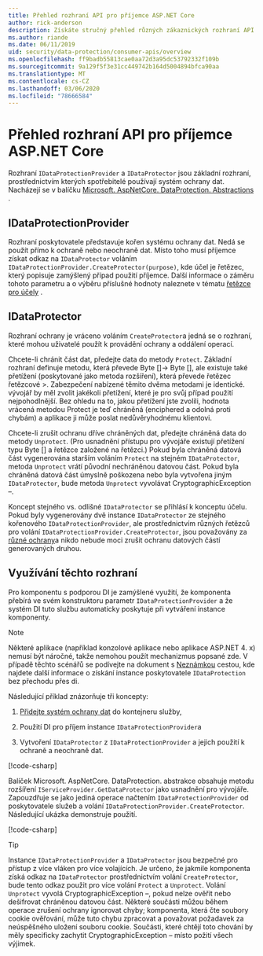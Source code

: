 ```yaml
---
title: Přehled rozhraní API pro příjemce ASP.NET Core
author: rick-anderson
description: Získáte stručný přehled různých zákaznických rozhraní API dostupných v knihovně ASP.NET Core Data Protection Library.
ms.author: riande
ms.date: 06/11/2019
uid: security/data-protection/consumer-apis/overview
ms.openlocfilehash: ff9badb55813cae0aa72d3a95dc53792332f109b
ms.sourcegitcommit: 9a129f5f3e31cc449742b164d5004894bfca90aa
ms.translationtype: MT
ms.contentlocale: cs-CZ
ms.lasthandoff: 03/06/2020
ms.locfileid: "78666584"
---
```

# <a name="consumer-apis-overview-for-aspnet-core"></a>Přehled rozhraní API pro příjemce ASP.NET Core

Rozhraní `IDataProtectionProvider` a `IDataProtector` jsou základní rozhraní, prostřednictvím kterých spotřebitelé používají systém ochrany dat. Nacházejí se v balíčku [Microsoft. AspNetCore. DataProtection. Abstractions](https://www.nuget.org/packages/Microsoft.AspNetCore.DataProtection.Abstractions/) .

## <a name="idataprotectionprovider"></a>IDataProtectionProvider

Rozhraní poskytovatele představuje kořen systému ochrany dat. Nedá se použít přímo k ochraně nebo neochraně dat. Místo toho musí příjemce získat odkaz na `IDataProtector` voláním `IDataProtectionProvider.CreateProtector(purpose)`, kde účel je řetězec, který popisuje zamýšlený případ použití příjemce. Další informace o záměru tohoto parametru a o výběru příslušné hodnoty naleznete v tématu [řetězce pro účely](xref:security/data-protection/consumer-apis/purpose-strings) .

## <a name="idataprotector"></a>IDataProtector

Rozhraní ochrany je vráceno voláním `CreateProtector`a jedná se o rozhraní, které mohou uživatelé použít k provádění ochrany a oddálení operací.

Chcete-li chránit část dat, předejte data do metody `Protect`. Základní rozhraní definuje metodu, která převede Byte []-> Byte [], ale existuje také přetížení (poskytované jako metoda rozšíření), která převede řetězec řetězcové >. Zabezpečení nabízené těmito dvěma metodami je identické. vývojář by měl zvolit jakékoli přetížení, které je pro svůj případ použití nejpohodlnější. Bez ohledu na to, jakou přetížení jste zvolili, hodnota vrácená metodou Protect je teď chráněná (enciphered a odolná proti chybám) a aplikace ji může poslat nedůvěryhodnému klientovi.

Chcete-li zrušit ochranu dříve chráněných dat, předejte chráněná data do metody `Unprotect`. (Pro usnadnění přístupu pro vývojáře existují přetížení typu Byte [] a řetězce založené na řetězci.) Pokud byla chráněná datová část vygenerována starším voláním `Protect` na stejném `IDataProtector`, metoda `Unprotect` vrátí původní nechráněnou datovou část. Pokud byla chráněná datová část úmyslně poškozena nebo byla vytvořena jiným `IDataProtector`, bude metoda `Unprotect` vyvolávat CryptographicException –.

Koncept stejného vs. odlišné `IDataProtector` se přihlásí k konceptu účelu. Pokud byly vygenerovány dvě instance `IDataProtector` ze stejného kořenového `IDataProtectionProvider`, ale prostřednictvím různých řetězců pro volání `IDataProtectionProvider.CreateProtector`, jsou považovány za [různé ochrany](xref:security/data-protection/consumer-apis/purpose-strings)a nikdo nebude moci zrušit ochranu datových částí generovaných druhou.

## <a name="consuming-these-interfaces"></a>Využívání těchto rozhraní

Pro komponentu s podporou DI je zamýšlené využití, že komponenta přebírá ve svém konstruktoru parametr `IDataProtectionProvider` a že systém DI tuto službu automaticky poskytuje při vytváření instance komponenty.

> [!NOTE]
> Některé aplikace (například konzolové aplikace nebo aplikace ASP.NET 4. x) nemusí být náročné, takže nemohou použít mechanizmus popsané zde. V případě těchto scénářů se podívejte na dokument s [Neznámkou](xref:security/data-protection/configuration/non-di-scenarios) cestou, kde najdete další informace o získání instance poskytovatele `IDataProtection` bez přechodu přes di.

Následující příklad znázorňuje tři koncepty:

1. [Přidejte systém ochrany dat](xref:security/data-protection/configuration/overview) do kontejneru služby,

2. Použití DI pro příjem instance `IDataProtectionProvider`a

3. Vytvoření `IDataProtector` z `IDataProtectionProvider` a jejich použití k ochraně a neochraně dat.

[!code-csharp[](../using-data-protection/samples/protectunprotect.cs?highlight=26,34,35,36,37,38,39,40)]

Balíček Microsoft. AspNetCore. DataProtection. abstrakce obsahuje metodu rozšíření `IServiceProvider.GetDataProtector` jako usnadnění pro vývojáře. Zapouzdřuje se jako jediná operace načtením `IDataProtectionProvider` od poskytovatele služeb a volání `IDataProtectionProvider.CreateProtector`. Následující ukázka demonstruje použití.

[!code-csharp[](./overview/samples/getdataprotector.cs?highlight=15)]

>[!TIP]
> Instance `IDataProtectionProvider` a `IDataProtector` jsou bezpečné pro přístup z více vláken pro více volajících. Je určeno, že jakmile komponenta získá odkaz na `IDataProtector` prostřednictvím volání `CreateProtector`, bude tento odkaz použit pro více volání `Protect` a `Unprotect`. Volání `Unprotect` vyvolá CryptographicException –, pokud nelze ověřit nebo dešifrovat chráněnou datovou část. Některé součásti můžou během operace zrušení ochrany ignorovat chyby; komponenta, která čte soubory cookie ověřování, může tuto chybu zpracovat a považovat požadavek za neúspěšného uložení souboru cookie. Součásti, které chtějí toto chování by měly specificky zachytit CryptographicException – místo požití všech výjimek.
